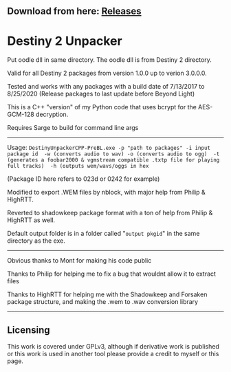 ## Download from here: [Releases](https://github.com/nblockbuster/DestinyUnpackerCPP/releases/tag/1.3-PreBL)

# Destiny 2 Unpacker
Put oodle dll in same directory. The oodle dll is from Destiny 2 directory.

Valid for all Destiny 2 packages from version 1.0.0 up to verion 3.0.0.0.

Tested and works with any packages with a build date of 7/13/2017 to 8/25/2020 (Release packages to last update before Beyond Light)

This is a C++ "version" of my Python code that uses bcrypt for the AES-GCM-128 decryption.

Requires Sarge to build for command line args

-----

Usage: `DestinyUnpackerCPP-PreBL.exe -p "path to packages" -i input package id 
-w (converts audio to wav) -o (converts audio to ogg) 
-t (generates a foobar2000 & vgmstream compatible .txtp file for playing full tracks) 
-h (outputs wem/wavs/oggs in hex`

(Package ID here refers to 023d or 0242 for example)

Modified to export .WEM files by nblock, with major help from Philip & HighRTT.

Reverted to shadowkeep package format with a ton of help from Philip & HighRTT as well.

Default output folder is in a folder called "`output pkgid`" in the same directory as the exe. 

-----

Obvious thanks to Mont for making his code public

Thanks to Philip for helping me to fix a bug that wouldnt allow it to extract files

Thanks to HighRTT for helping me with the Shadowkeep and Forsaken package structure, and making the .wem to .wav conversion library

-----

## Licensing

This work is covered under GPLv3, although if derivative work is published or this work is used in another tool please provide a credit to myself or this page.
